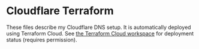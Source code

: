 # Cloudflare Terraform

These files describe my Cloudflare DNS setup. It is automatically deployed using Terraform Cloud. See [the Terraform Cloud workspace](https://app.terraform.io/app/astralbijection/workspaces/cloudflare) for deployment status (requires permission).
